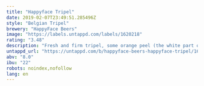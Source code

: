 ```yaml
---
title: "Happyface Tripel"
date: 2019-02-07T23:49:51.285496Z
style: "Belgian Tripel"
brewery: "HappyFace Beers"
image: "https://labels.untappd.com/labels/1620218"
rating: "3.48"
description: "Fresh and firm tripel, some orange peel (the white part of it) that adds to the lasting bitterness as well. The Tripel has a yeasty character with a longlasting after taste."
untappd_url: "https://untappd.com/b/happyface-beers-happyface-tripel/1620218"
abv: "8.0"
ibu: "22"
robots: noindex,nofollow
lang: en
---
```

